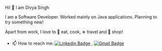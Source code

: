 Hi! 👋 I am Divya Singh

I am a Software Developer. Worked mainly on Java applications. 
Planning to try something new! 

Apart from work, I love to :doughnut: eat, cook, :airplane: travel and :handbag: shop!

- 📫 How to reach me: [![Linkedin Badge](https://img.shields.io/badge/-LinkedIn-blue?style=flat-square&logo=Linkedin&logoColor=white&link=https://www.linkedin.com/in/divya-singh-439a30b0/)](https://www.linkedin.com/in/divya-singh-439a30b0/) , [![Gmail Badge](https://img.shields.io/badge/-Gmail-c14438?style=flat-square&logo=Gmail&logoColor=white&link=mailto:singh4divya2005@gmail.com)](mailto:singh4divya2005@gmail.com)

